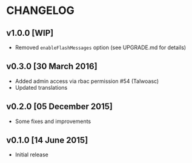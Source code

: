 # CHANGELOG

## v1.0.0 [WIP]

- Removed `enableFlashMessages` option (see UPGRADE.md for details)

## v0.3.0 [30 March 2016]

- Added admin access via rbac permission #54 (Talwoasc)
- Updated translations

## v0.2.0 [05 December 2015]

- Some fixes and improvements

## v0.1.0 [14 June 2015]

- Initial release
